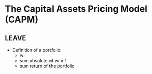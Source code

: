 # The Capital Assets Pricing Model (CAPM)
## LEAVE
- Definition of a portfolio:
    - wi
    - sum absolute of wi = 1
    - sum return of the portfolio